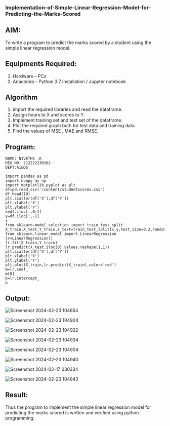 ### Implementation-of-Simple-Linear-Regression-Model-for-Predicting-the-Marks-Scored


## AIM:
To write a program to predict the marks scored by a student using the simple linear regression model.

## Equipments Required:
1. Hardware – PCs
2. Anaconda – Python 3.7 Installation / Jupyter notebook

## Algorithm
1. import the required libraries and read the dataframe.
2. Assign hours to X and scores to Y.
3. Implement training set and test set of the dataframe.
4. Plot the required graph both for test data and training data.
5. Find the values of MSE , MAE and RMSE.

## Program:
```
NAME: NIVETHS .K
REG NO: 212222230102
DEPT:AI&DS
```
```
import pandas as pd
import numpy as np
import matplotlib.pyplot as plt
df=pd.read_csv('/content/studentscores.csv')
df.head(10)
plt.scatter(df['X'],df['Y'])
plt.xlabel('X')
plt.ylabel('Y')
x=df.iloc[:,0:1]
y=df.iloc[:,-1]
x
from sklearn.model_selection import train_test_split
X_train,X_test,Y_train,Y_test=train_test_split(x,y,test_size=0.2,random_state=0)
from sklearn.linear_model import LinearRegression
lr=LinearRegression()
lr.fit(X_train,Y_train)
lr.predict(X_test.iloc[0].values.reshape(1,1))
plt.scatter(df['X'],df['Y'])
plt.xlabel('X')
plt.ylabel('Y')
plt.plot(X_train,lr.predict(X_train),color='red')
m=lr.coef_
m[0]
b=lr.intercept_
b
```

## Output:

![Screenshot 2024-02-23 104854](https://github.com/NivethaKumar30/Implementation-of-Simple-Linear-Regression-Model-for-Predicting-the-Marks-Scored/assets/119559844/a924f842-8960-4a30-80c3-5d6ade7708c7)

![Screenshot 2024-02-23 104904](https://github.com/NivethaKumar30/Implementation-of-Simple-Linear-Regression-Model-for-Predicting-the-Marks-Scored/assets/119559844/6be722f8-490d-4bb0-9887-f09dc5031f6f)

![Screenshot 2024-02-23 104922](https://github.com/NivethaKumar30/Implementation-of-Simple-Linear-Regression-Model-for-Predicting-the-Marks-Scored/assets/119559844/b7981ed0-6e22-4d00-82d1-f0ecdeda93cf)

![Screenshot 2024-02-23 104934](https://github.com/NivethaKumar30/Implementation-of-Simple-Linear-Regression-Model-for-Predicting-the-Marks-Scored/assets/119559844/2f28de89-d730-4b7a-9770-98da4e0b7c43)

![Screenshot 2024-02-23 104904](https://github.com/NivethaKumar30/Implementation-of-Simple-Linear-Regression-Model-for-Predicting-the-Marks-Scored/assets/119559844/973e6545-ded1-4730-bca4-2d8be8f305bc)

![Screenshot 2024-02-23 104940](https://github.com/NivethaKumar30/Implementation-of-Simple-Linear-Regression-Model-for-Predicting-the-Marks-Scored/assets/119559844/d7fa1ced-6971-47ce-b011-a573ca15d490)

![Screenshot 2024-02-17 030334](https://github.com/NivethaKumar30/Implementation-of-Simple-Linear-Regression-Model-for-Predicting-the-Marks-Scored/assets/119559844/a08496b8-bc54-4336-a409-3c53adae857d)

![Screenshot 2024-02-23 104843](https://github.com/NivethaKumar30/Implementation-of-Simple-Linear-Regression-Model-for-Predicting-the-Marks-Scored/assets/119559844/80b20c2b-4a8e-423e-8a98-5f62f360ffb6)

## Result:
Thus the program to implement the simple linear regression model for predicting the marks scored is written and verified using python programming.
